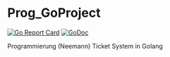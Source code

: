 # Prog_GoProject

[![Go Report Card](https://goreportcard.com/badge/github.com/marc577/Prog_GoProject)](https://goreportcard.com/report/github.com/marc577/Prog_GoProject)
[![GoDoc](https://godoc.org/github.com/marc577/Prog_GoProject?status.svg)](https://godoc.org/github.com/marc577/Prog_GoProject) 


Programmierung (Neemann) Ticket System in Golang
